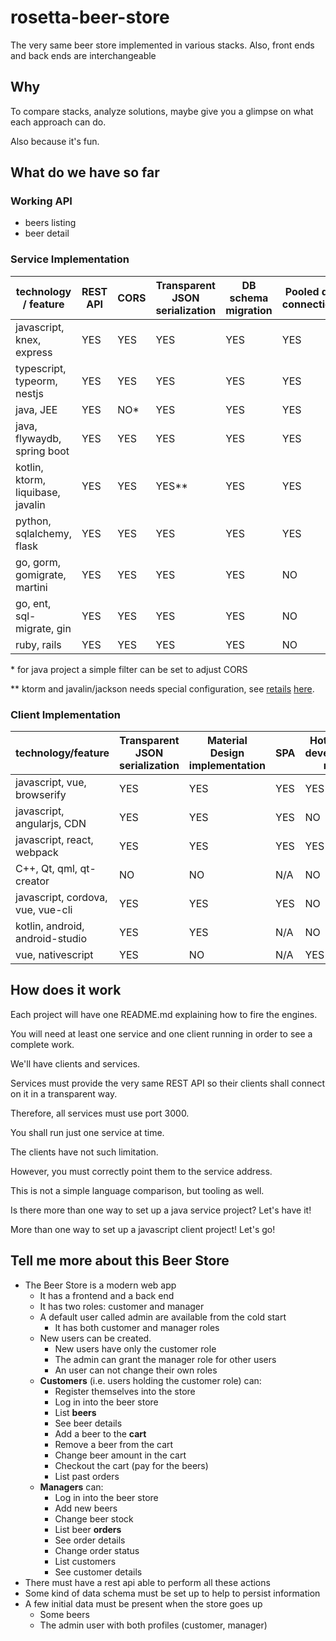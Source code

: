 # rosetta-beer-store

The very same beer store implemented in various stacks. Also, front ends and
back ends are interchangeable

## Why

To compare stacks, analyze solutions, maybe give you a glimpse on what each
approach can do.

Also because it's fun.

## What do we have so far

### Working API

- beers listing
- beer detail

### Service Implementation

| **technology / feature**          | REST API | CORS | Transparent JSON serialization | DB schema migration | Pooled db connection | Hot-reload development mode |
|-----------------------------------| -------- | ---- |--------------------------------| ------------------- | -------------------- | --------------------------- |
| javascript, knex, express         | YES      | YES  | YES                            | YES                 | YES                  | YES                         |
| typescript, typeorm, nestjs       | YES      | YES  | YES                            | YES                 | YES                  | YES                         |
| java, JEE                         | YES      | NO*  | YES                            | YES                 | YES                  | YES                         |
| java, flywaydb, spring boot       | YES      | YES  | YES                            | YES                 | YES                  | NO                          |
| kotlin, ktorm, liquibase, javalin | YES      | YES  | YES**                          | YES                 | YES                  | NO                          |
| python, sqlalchemy, flask         | YES      | YES  | YES                            | YES                 | YES                  | NO                          |
| go, gorm, gomigrate, martini      | YES      | YES  | YES                            | YES                 | NO                   | NO                          |
| go, ent, sql-migrate, gin         | YES      | YES  | YES                            | YES                 | NO                   | NO                          |
| ruby, rails                       | YES      | YES  | YES                            | YES                 | NO                   | YES                         |

\* for java project a simple filter can be set to adjust CORS

\** ktorm and javalin/jackson needs special configuration, see [retails](./beer-store-service-kotlin-javalin-ktorm-liquibase/README.md)
[here](https://stackoverflow.com/questions/71721581/how-to-configure-the-default-jackson-json-mapper-on-javalin/71722025#71722025).

### Client Implementation

| **technology/feature**            | Transparent JSON serialization | Material Design implementation | SPA | Hot-reload development mode |
| --------------------------------- | ------------------------------ | ------------------------------ | --- | --------------------------- |
| javascript, vue, browserify       | YES                            | YES                            | YES | YES                         |
| javascript, angularjs, CDN        | YES                            | YES                            | YES | NO                          |
| javascript, react, webpack        | YES                            | YES                            | YES | YES                         |
| C++, Qt, qml, qt-creator          | NO                             | NO                             | N/A | NO                          |
| javascript, cordova, vue, vue-cli | YES                            | YES                            | YES | NO                          |
| kotlin, android, android-studio   | YES                            | YES                            | N/A | NO                          |
| vue, nativescript                 | YES                            | NO                             | N/A | YES                         |

## How does it work

Each project will have one README.md explaining how to fire the engines.

You will need at least one service and one client running in order to see a
complete work.

We'll have clients and services.

Services must provide the very same REST API so their clients shall connect on
it in a transparent way.

Therefore, all services must use port 3000.

You shall run just one service at time.

The clients have not such limitation.

However, you must correctly point them to the service address.

This is not a simple language comparison, but tooling as well.

Is there more than one way to set up a java service project? Let's have it!

More than one way to set up a javascript client project! Let's go!

## Tell me more about this Beer Store

- The Beer Store is a modern web app
  - It has a frontend and a back end
  - It has two roles: customer and manager
  - A default user called admin are available from the cold start
    - It has both customer and manager roles
  - New users can be created.
    - New users have only the customer role
    - The admin can grant the manager role for other users
    - An user can not change their own roles
  - **Customers** (i.e. users holding the customer role) can:
    - Register themselves into the store
    - Log in into the beer store
    - List **beers**
    - See beer details
    - Add a beer to the **cart**
    - Remove a beer from the cart
    - Change beer amount in the cart
    - Checkout the cart (pay for the beers)
    - List past orders
  - **Managers** can:
    - Log in into the beer store
    - Add new beers
    - Change beer stock
    - List beer **orders**
    - See order details
    - Change order status
    - List customers
    - See customer details
- There must have a rest api able to perform all these actions
- Some kind of data schema must be set up to help to persist information
- A few initial data must be present when the store goes up
  - Some beers
  - The admin user with both profiles (customer, manager)
